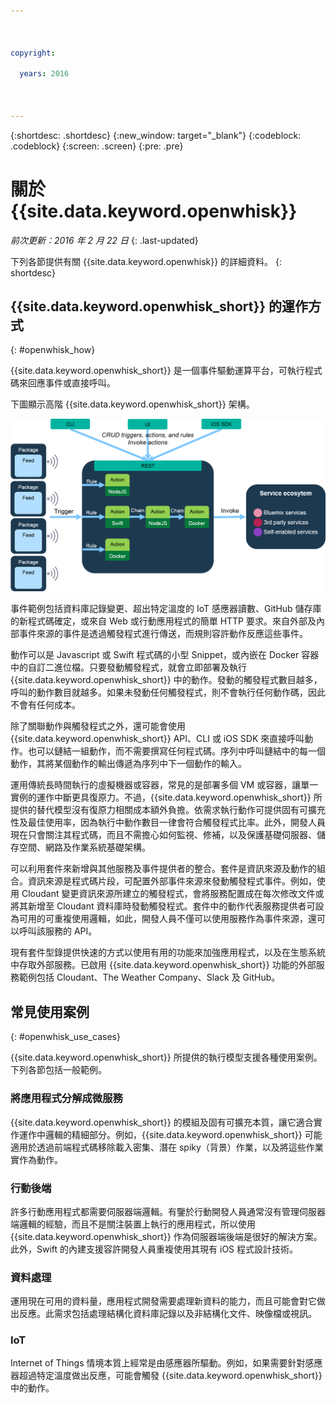 ```yaml
---

 

copyright:

  years: 2016

 

---
```


{:shortdesc: .shortdesc}
{:new_window: target="_blank"}
{:codeblock: .codeblock}
{:screen: .screen}
{:pre: .pre}

# 關於 {{site.data.keyword.openwhisk}}

*前次更新：2016 年 2 月 22 日*
{: .last-updated}

下列各節提供有關 {{site.data.keyword.openwhisk}} 的詳細資料。
{: shortdesc}

## {{site.data.keyword.openwhisk_short}} 的運作方式
{: #openwhisk_how}

{{site.data.keyword.openwhisk_short}} 是一個事件驅動運算平台，可執行程式碼來回應事件或直接呼叫。

下圖顯示高階 {{site.data.keyword.openwhisk_short}} 架構。

![{{site.data.keyword.openwhisk_short}} 架構](OpenWhisk.png)

事件範例包括資料庫記錄變更、超出特定溫度的 IoT 感應器讀數、GitHub 儲存庫的新程式碼確定，或來自 Web 或行動應用程式的簡單 HTTP 要求。來自外部及內部事件來源的事件是透過觸發程式進行傳送，而規則容許動作反應這些事件。

動作可以是 Javascript 或 Swift 程式碼的小型 Snippet，或內嵌在 Docker 容器中的自訂二進位檔。只要發動觸發程式，就會立即部署及執行 {{site.data.keyword.openwhisk_short}} 中的動作。發動的觸發程式數目越多，呼叫的動作數目就越多。如果未發動任何觸發程式，則不會執行任何動作碼，因此不會有任何成本。

除了關聯動作與觸發程式之外，還可能會使用 {{site.data.keyword.openwhisk_short}} API、CLI 或 iOS SDK 來直接呼叫動作。也可以鏈結一組動作，而不需要撰寫任何程式碼。序列中呼叫鏈結中的每一個動作，其將某個動作的輸出傳遞為序列中下一個動作的輸入。

運用傳統長時間執行的虛擬機器或容器，常見的是部署多個 VM 或容器，讓單一實例的運作中斷更具復原力。不過，{{site.data.keyword.openwhisk_short}} 所提供的替代模型沒有復原力相關成本額外負擔。依需求執行動作可提供固有可擴充性及最佳使用率，因為執行中動作數目一律會符合觸發程式比率。此外，開發人員現在只會關注其程式碼，而且不需擔心如何監視、修補，以及保護基礎伺服器、儲存空間、網路及作業系統基礎架構。

可以利用套件來新增與其他服務及事件提供者的整合。套件是資訊來源及動作的組合。資訊來源是程式碼片段，可配置外部事件來源來發動觸發程式事件。例如，使用 Cloudant 變更資訊來源所建立的觸發程式，會將服務配置成在每次修改文件或將其新增至 Cloudant 資料庫時發動觸發程式。套件中的動作代表服務提供者可設為可用的可重複使用邏輯，如此，開發人員不僅可以使用服務作為事件來源，還可以呼叫該服務的 API。

現有套件型錄提供快速的方式以使用有用的功能來加強應用程式，以及在生態系統中存取外部服務。已啟用 {{site.data.keyword.openwhisk_short}} 功能的外部服務範例包括 Cloudant、The Weather Company、Slack 及 GitHub。



## 常見使用案例
{: #openwhisk_use_cases}

{{site.data.keyword.openwhisk_short}} 所提供的執行模型支援各種使用案例。下列各節包括一般範例。

### 將應用程式分解成微服務
{{site.data.keyword.openwhisk_short}} 的模組及固有可擴充本質，讓它適合實作運作中邏輯的精細部分。例如，{{site.data.keyword.openwhisk_short}} 可能適用於透過前端程式碼移除載入密集、潛在 spiky（背景）作業，以及將這些作業實作為動作。

### 行動後端
許多行動應用程式都需要伺服器端邏輯。有鑒於行動開發人員通常沒有管理伺服器端邏輯的經驗，而且不是關注裝置上執行的應用程式，所以使用 {{site.data.keyword.openwhisk_short}} 作為伺服器端後端是很好的解決方案。此外，Swift 的內建支援容許開發人員重複使用其現有 iOS 程式設計技術。

### 資料處理
運用現在可用的資料量，應用程式開發需要處理新資料的能力，而且可能會對它做出反應。此需求包括處理結構化資料庫記錄以及非結構化文件、映像檔或視訊。

### IoT
Internet of Things 情境本質上經常是由感應器所驅動。例如，如果需要針對感應器超過特定溫度做出反應，可能會觸發 {{site.data.keyword.openwhisk_short}} 中的動作。




